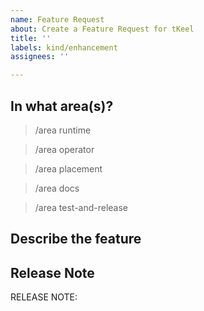 ```yaml
---
name: Feature Request
about: Create a Feature Request for tKeel
title: ''
labels: kind/enhancement
assignees: ''

---
```

<!-- If you need to report a security issue please visit https://docs.tKeel.io/operations/support/support-security-issues -->

## In what area(s)?

<!-- Remove the '> ' to select -->

> /area runtime

> /area operator

> /area placement

> /area docs

> /area test-and-release

## Describe the feature
<!-- Please also discuss possible business value -->

## Release Note
<!-- How should this new feature be announced in our release notes? It can be populated later. -->
<!-- Keep it as a single line. Examples: -->

<!-- RELEASE NOTE: **ADD** New feature in tKeel. -->
<!-- RELEASE NOTE: **FIX** Bug in runtime. -->
<!-- RELEASE NOTE: **UPDATE** Runtime dependency. -->

RELEASE NOTE:
